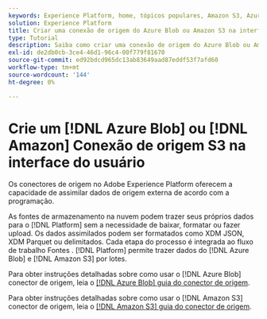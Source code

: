 ```yaml
---
keywords: Experience Platform, home, tópicos populares, Amazon S3, Azure Blob
solution: Experience Platform
title: Criar uma conexão de origem do Azure Blob ou Amazon S3 na interface do usuário
type: Tutorial
description: Saiba como criar uma conexão de origem do Azure Blob ou Amazon S3 usando a interface do usuário do Adobe Experience Platform.
exl-id: de2db0cb-3ce4-46d1-96c4-00f779f81670
source-git-commit: ed92bdcd965dc13ab83649aad87eddf53f7afd60
workflow-type: tm+mt
source-wordcount: '144'
ht-degree: 0%

---
```


# Crie um [!DNL Azure Blob] ou [!DNL Amazon] Conexão de origem S3 na interface do usuário

Os conectores de origem no Adobe Experience Platform oferecem a capacidade de assimilar dados de origem externa de acordo com a programação.

As fontes de armazenamento na nuvem podem trazer seus próprios dados para o [!DNL Platform] sem a necessidade de baixar, formatar ou fazer upload. Os dados assimilados podem ser formatados como XDM JSON, XDM Parquet ou delimitados. Cada etapa do processo é integrada ao fluxo de trabalho Fontes . [!DNL Platform] permite trazer dados do [!DNL Azure Blob] e [!DNL Amazon S3] por lotes.

Para obter instruções detalhadas sobre como usar o [!DNL Azure Blob] conector de origem, leia o [[!DNL Azure Blob] guia do conector de origem](./blob.md).

Para obter instruções detalhadas sobre como usar o [!DNL Amazon S3] conector de origem, leia o [[!DNL Amazon S3] guia do conector de origem](./blob.md).
